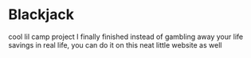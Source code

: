 # Blackjack

cool lil camp project I finally finished
instead of gambling away your life savings in real life, you can do it on this neat little website as well
